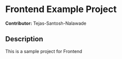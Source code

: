 # Frontend Example Project
**Contributor:** Tejas-Santosh-Nalawade
## Description
This is a sample project for Frontend